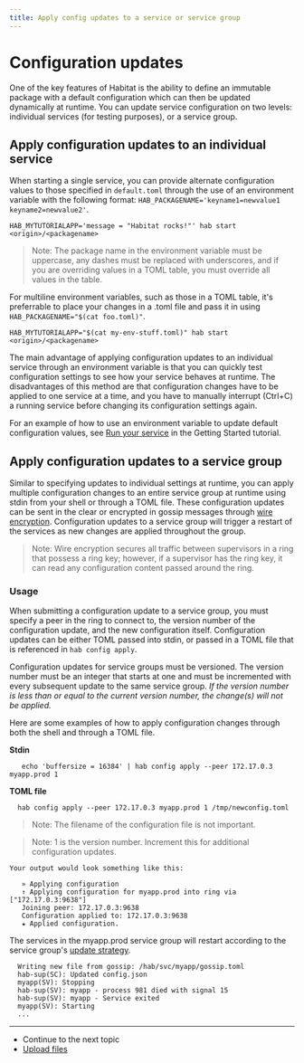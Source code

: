 ```yaml
---
title: Apply config updates to a service or service group
---
```


# Configuration updates

One of the key features of Habitat is the ability to define an immutable package with a default configuration which can then be updated dynamically at runtime. You can update service configuration on two levels: individual services (for testing purposes), or a service group.


## Apply configuration updates to an individual service
When starting a single service, you can provide alternate configuration values to those specified in `default.toml` through the use of an environment variable
with the following format: `HAB_PACKAGENAME='keyname1=newvalue1 keyname2=newvalue2'`.

    HAB_MYTUTORIALAPP='message = "Habitat rocks!"' hab start <origin>/<packagename>

> Note: The package name in the environment variable must be uppercase, any dashes must be replaced with underscores, and if you are overriding values in a TOML table, you must override all values in the table.

For multiline environment variables, such as those in a TOML table, it's preferrable to place your changes in a .toml
file and pass it in using `HAB_PACKAGENAME="$(cat foo.toml)"`.

    HAB_MYTUTORIALAPP="$(cat my-env-stuff.toml)" hab start <origin>/<packagename>

The main advantage of applying configuration updates to an individual service through an environment variable is that you can quickly test configuration settings to see how your service behaves at runtime. The disadvantages of this method are that configuration changes have to be applied to one service at a time, and you have to manually interrupt (Ctrl+C) a running service before changing its configuration settings again.

For an example of how to use an environment variable to update default configuration values, see [Run your service](/tutorials/getting-started/linux/process-build) in the Getting Started tutorial.

## Apply configuration updates to a service group
Similar to specifying updates to individual settings at runtime, you can apply multiple configuration changes to an entire service group at runtime using stdin from your shell or through a TOML file. These configuration updates can be sent in the clear or encrypted in gossip messages through [wire encryption](/docs/run-packages-security#wire-encryption). Configuration updates to a service group will trigger a restart of the services as new changes are applied throughout the group.

> Note: Wire encryption secures all traffic between supervisors in a ring that possess a ring key; however, if a supervisor has the ring key, it can read any configuration content passed around the ring.

### Usage
When submitting a configuration update to a service group, you must specify a peer in the ring to connect to, the version number of the configuration update, and the new configuration itself. Configuration updates can be either TOML passed into stdin, or passed in a TOML file that is referenced in `hab config apply`.

Configuration updates for service groups must be versioned. The version number must be an integer that starts at one and must be incremented with every subsequent update to the same service group. *If the version number is less than or equal to the current version number, the change(s) will not be applied.*

Here are some examples of how to apply configuration changes through both the shell and through a TOML file.

**Stdin**

       echo 'buffersize = 16384' | hab config apply --peer 172.17.0.3 myapp.prod 1

**TOML file**

      hab config apply --peer 172.17.0.3 myapp.prod 1 /tmp/newconfig.toml

  > Note: The filename of the configuration file is not important.

  > Note: 1 is the version number. Increment this for
  additional configuration updates.

    Your output would look something like this:

       » Applying configuration
       ↑ Applying configuration for myapp.prod into ring via ["172.17.0.3:9638"]
       Joining peer: 172.17.0.3:9638
       Configuration applied to: 172.17.0.3:9638
       ★ Applied configuration.

  The services in the myapp.prod service group will restart according to the service group's [update strategy](/docs/run-packages-update-strategy).

      Writing new file from gossip: /hab/svc/myapp/gossip.toml
      hab-sup(SC): Updated config.json
      myapp(SV): Stopping
      hab-sup(SV): myapp - process 981 died with signal 15
      hab-sup(SV): myapp - Service exited
      myapp(SV): Starting
      ...

<hr>
<ul class="main-content--link-nav">
  <li>Continue to the next topic</li>
  <li><a href="/docs/run-packages-upload-files">Upload files</a></li>
</ul>

